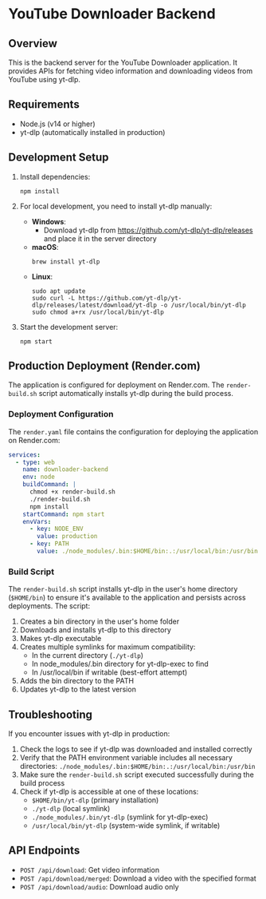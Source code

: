 # YouTube Downloader Backend

## Overview
This is the backend server for the YouTube Downloader application. It provides APIs for fetching video information and downloading videos from YouTube using yt-dlp.

## Requirements
- Node.js (v14 or higher)
- yt-dlp (automatically installed in production)

## Development Setup

1. Install dependencies:
   ```
   npm install
   ```

2. For local development, you need to install yt-dlp manually:
   - **Windows**: 
     - Download yt-dlp from https://github.com/yt-dlp/yt-dlp/releases and place it in the server directory
   - **macOS**: 
     ```
     brew install yt-dlp
     ```
   - **Linux**: 
     ```
     sudo apt update
     sudo curl -L https://github.com/yt-dlp/yt-dlp/releases/latest/download/yt-dlp -o /usr/local/bin/yt-dlp
     sudo chmod a+rx /usr/local/bin/yt-dlp
     ```

3. Start the development server:
   ```
   npm start
   ```

## Production Deployment (Render.com)

The application is configured for deployment on Render.com. The `render-build.sh` script automatically installs yt-dlp during the build process.

### Deployment Configuration

The `render.yaml` file contains the configuration for deploying the application on Render.com:

```yaml
services:
  - type: web
    name: downloader-backend
    env: node
    buildCommand: |
      chmod +x render-build.sh
      ./render-build.sh
      npm install
    startCommand: npm start
    envVars:
      - key: NODE_ENV
        value: production
      - key: PATH
        value: ./node_modules/.bin:$HOME/bin:.:/usr/local/bin:/usr/bin:$PATH
```

### Build Script

The `render-build.sh` script installs yt-dlp in the user's home directory (`$HOME/bin`) to ensure it's available to the application and persists across deployments. The script:

1. Creates a bin directory in the user's home folder
2. Downloads and installs yt-dlp to this directory
3. Makes yt-dlp executable
4. Creates multiple symlinks for maximum compatibility:
   - In the current directory (`./yt-dlp`)
   - In node_modules/.bin directory for yt-dlp-exec to find
   - In /usr/local/bin if writable (best-effort attempt)
5. Adds the bin directory to the PATH
6. Updates yt-dlp to the latest version

## Troubleshooting

If you encounter issues with yt-dlp in production:

1. Check the logs to see if yt-dlp was downloaded and installed correctly
2. Verify that the PATH environment variable includes all necessary directories: `./node_modules/.bin:$HOME/bin:.:/usr/local/bin:/usr/bin`
3. Make sure the `render-build.sh` script executed successfully during the build process
4. Check if yt-dlp is accessible at one of these locations:
   - `$HOME/bin/yt-dlp` (primary installation)
   - `./yt-dlp` (local symlink)
   - `./node_modules/.bin/yt-dlp` (symlink for yt-dlp-exec)
   - `/usr/local/bin/yt-dlp` (system-wide symlink, if writable)

## API Endpoints

- `POST /api/download`: Get video information
- `POST /api/download/merged`: Download a video with the specified format
- `POST /api/download/audio`: Download audio only